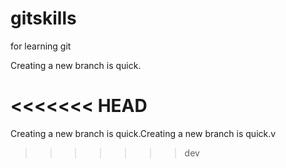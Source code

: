 # gitskills
for learning git

Creating a new branch is quick.

<<<<<<< HEAD
=======


Creating a new branch is quick.Creating a new branch is quick.v
>>>>>>> dev

